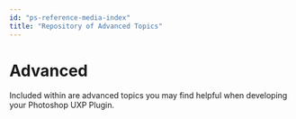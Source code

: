 ```yaml
---
id: "ps-reference-media-index"
title: "Repository of Advanced Topics"
---
```


# Advanced

Included within are advanced topics you may find helpful when developing your Photoshop UXP Plugin.
